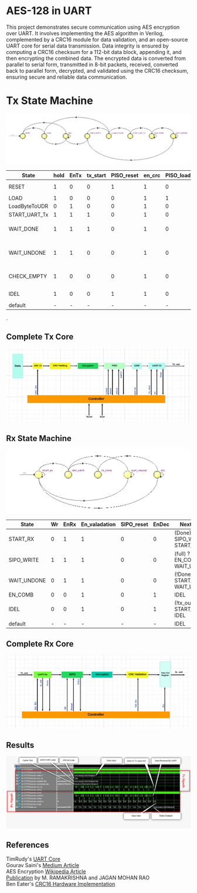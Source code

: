 # AES-128 in UART 

This project demonstrates secure communication using AES encryption over UART. It involves implementing the AES algorithm in Verilog, complemented by a CRC16 module for data validation, and an open-source UART core for serial data transmission. Data integrity is ensured by computing a CRC16 checksum for a 112-bit data block, appending it, and then encrypting the combined data. The encrypted data is converted from parallel to serial form, transmitted in 8-bit packets, received, converted back to parallel form, decrypted, and validated using the CRC16 checksum, ensuring secure and reliable data communication.



# Tx State Machine 
![image1](https://github.com/Muslim-314/AES_over_UART/blob/main/images/Tx%20FSM.jpeg)


| **State**      | **hold** | **EnTx** | **tx_start** | **PISO_reset** | **en_crc** | **PISO_load** | **EN_UDR** | **Next State**                           |
|----------------|----------|----------|--------------|----------------|------------|---------------|------------|------------------------------------------|
| RESET          | 1        | 0        | 0            | 1              | 1          | 0             | 0          | (start) ? LOAD : IDEL                    |
| LOAD           | 1        | 0        | 0            | 0              | 1          | 1             | 0          | LoadByteToUDR                            |
| LoadByteToUDR  | 0        | 1        | 0            | 0              | 1          | 0             | 0          | START_UART_Tx                            |
| START_UART_Tx  | 1        | 1        | 1            | 0              | 1          | 0             | 1          | WAIT_DONE                                |
| WAIT_DONE      | 1        | 1        | 1            | 0              | 1          | 0             | 1          | (Done) ? WAIT_UNDONE : WAIT_DONE         |
| WAIT_UNDONE    | 1        | 1        | 0            | 0              | 1          | 0             | 1          | (!Done) ? CHECK_EMPTY : WAIT_UNDONE      |
| CHECK_EMPTY    | 1        | 0        | 0            | 0              | 1          | 0             | 0          | PISO_empty ? IDEL : LoadByteToUDR        |
| IDEL           | 1        | 0        | 0            | 1              | 1          | 0             | 0          | start ? LOAD : IDEL                      |
| default        | -        | -        | -            | -              | -          | -             | -          | RESET                                    |



.
## Complete Tx Core
![image](https://github.com/Muslim-314/AES_over_UART/blob/main/images/Tx.jpeg)

## Rx State Machine
![image1](https://github.com/Muslim-314/AES_over_UART/blob/main/images/Rx%20FSM.jpeg)

| **State**      | **Wr** | **EnRx** | **En_valadation** | **SIPO_reset** | **EnDec** | **Next State**                           |
|----------------|--------|----------|-------------------|----------------|-----------|------------------------------------------|
| START_RX       | 0      | 1        | 1                 | 0              | 0         | (Done) ? SIPO_WRITE : START_RX           |
| SIPO_WRITE     | 1      | 1        | 1                 | 0              | 0         | (full) ? EN_COMB : WAIT_UNDONE           |
| WAIT_UNDONE    | 0      | 1        | 1                 | 0              | 0         | (!Done) ? START_RX : WAIT_UNDONE         |
| EN_COMB        | 0      | 0        | 1                 | 0              | 1         | IDEL                                     |
| IDEL           | 0      | 0        | 1                 | 0              | 1         | (!tx_out) ? START_RX : IDEL              |
| default        | -      | -        | -                 | -              | -         | IDEL                                     |


## Complete Rx Core
![image](https://github.com/Muslim-314/AES_over_UART/blob/main/images/Rx.jpeg)

## Results
![image](https://github.com/Muslim-314/AES_over_UART/blob/main/images/OUTPUT.png)

## References
TimRudy's [UART Core](https://github.com/TimRudy/uart-verilog?tab=readme-ov-file) <br />
Gourav Saini's [Medium Article](https://medium.com/@imgouravsaini/aes-algorithm-and-its-hardware-implementation-on-fpga-a-step-by-step-guide-2bef178db736)  <br />
AES Encryption [Wikipedia Article](https://en.wikipedia.org/wiki/Advanced_Encryption_Standard)  <br />
[Publication](https://informationsecurity.report/Resources/Whitepapers/1a0d13d0-83b3-46f3-b9b0-31c06caab19d_Implementation%20of%20AES%20Algorithm%20in%20UART%20Module%20for%20Secure%20Data%20Transmission.pdf) by M. RAMAKRISHNA and JAGAN MOHAN RAO  <br />
Ben Eater's [CRC16 Hardware Implementation](https://www.youtube.com/watch?v=sNkERQlK8j8&t=2809s&ab_channel=BenEater)

